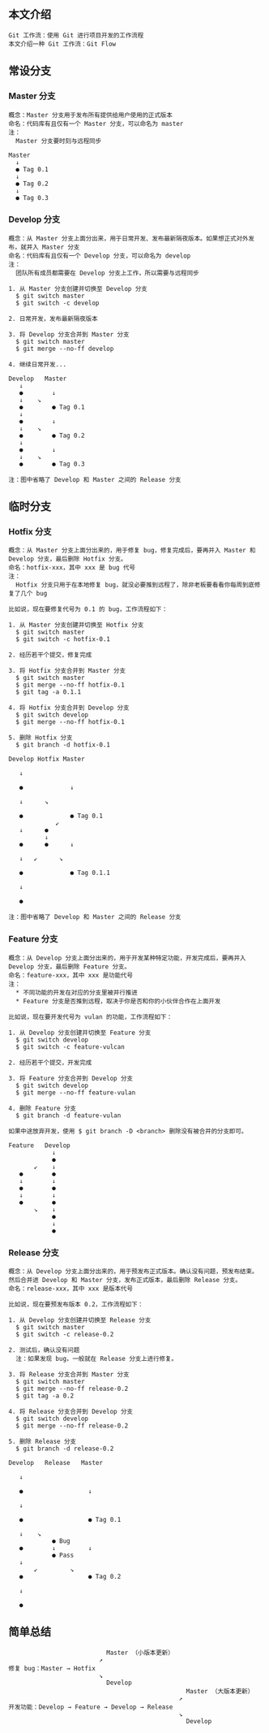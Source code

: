 ## 本文介绍
	Git 工作流：使用 Git 进行项目开发的工作流程
	本文介绍一种 Git 工作流：Git Flow

## 常设分支
### Master 分支
	概念：Master 分支用于发布所有提供给用户使用的正式版本
	命名：代码库有且仅有一个 Master 分支，可以命名为 master
	注：
	  Master 分支要时刻与远程同步
	
	Master
	  ↓
	  ● Tag 0.1
	  ↓
	  ● Tag 0.2
	  ↓
	  ● Tag 0.3
	
### Develop 分支
	概念：从 Master 分支上面分出来，用于日常开发、发布最新隔夜版本。如果想正式对外发布，就并入 Master 分支
	命名：代码库有且仅有一个 Develop 分支，可以命名为 develop
	注：
	  团队所有成员都需要在 Develop 分支上工作，所以需要与远程同步

	1. 从 Master 分支创建并切换至 Develop 分支
	  $ git switch master
	  $ git switch -c develop

	2. 日常开发，发布最新隔夜版本

	3. 将 Develop 分支合并到 Master 分支
	  $ git switch master
	  $ git merge --no-ff develop

	4. 继续日常开发...

	Develop   Master
	   ↓
	   ●        ↓
	   ↓    ↘
	   ●        ● Tag 0.1
	   ↓
	   ●        ↓
	   ↓    ↘
	   ●        ● Tag 0.2
	   ↓
	   ●        ↓
	   ↓    ↘
	   ●        ● Tag 0.3
	
	注：图中省略了 Develop 和 Master 之间的 Release 分支

## 临时分支
### Hotfix 分支
	概念：从 Master 分支上面分出来的，用于修复 bug，修复完成后，要再并入 Master 和 Develop 分支，最后删除 Hotfix 分支。
	命名：hotfix-xxx，其中 xxx 是 bug 代号
	注：
	  Hotfix 分支只用于在本地修复 bug，就没必要推到远程了，除非老板要看看你每周到底修复了几个 bug

	比如说，现在要修复代号为 0.1 的 bug，工作流程如下：

	1. 从 Master 分支创建并切换至 Hotfix 分支
	  $ git switch master
	  $ git switch -c hotfix-0.1

	2. 经历若干个提交，修复完成

	3. 将 Hotfix 分支合并到 Master 分支
	  $ git switch master
	  $ git merge --no-ff hotfix-0.1
	  $ git tag -a 0.1.1

	4. 将 Hotfix 分支合并到 Develop 分支
	  $ git switch develop
	  $ git merge --no-ff hotfix-0.1

	5. 删除 Hotfix 分支
	  $ git branch -d hotfix-0.1

	Develop Hotfix Master

	   ↓

	   ●             ↓
    
	   ↓      ↘

	   ●             ● Tag 0.1
	             ↙
       ↓      ●
	          ↓ 
	   ●      ●      ↓   

	   ↓   ↙      ↘

	   ●             ● Tag 0.1.1

	   ↓      
	                
       ●

	注：图中省略了 Develop 和 Master 之间的 Release 分支

### Feature 分支
	概念：从 Develop 分支上面分出来的，用于开发某种特定功能，开发完成后，要再并入 Develop 分支，最后删除 Feature 分支。
	命名：feature-xxx，其中 xxx 是功能代号
	注：
	  * 不同功能的开发在对应的分支里被并行推进
	  * Feature 分支是否推到远程，取决于你是否和你的小伙伴合作在上面开发
	
	比如说，现在要开发代号为 vulan 的功能，工作流程如下：

	1. 从 Develop 分支创建并切换至 Feature 分支
	  $ git switch develop
	  $ git switch -c feature-vulcan

	2. 经历若干个提交，开发完成

	3. 将 Feature 分支合并到 Develop 分支
	  $ git switch develop
	  $ git merge --no-ff feature-vulan

	4. 删除 Feature 分支
	  $ git branch -d feature-vulan

	如果中途放弃开发，使用 $ git branch -D <branch> 删除没有被合并的分支即可。

	Feature   Develop
	            ↓
	            ●
	       ↙    ↓
	   ●        ● 
	   ↓        ↓
	   ●        ● 
	   ↓        ↓
	   ●        ●
	       ↘    ↓
	            ●
	            ↓
	            ●

### Release 分支
	概念：从 Develop 分支上面分出来的，用于预发布正式版本。确认没有问题，预发布结束。然后合并进 Develop 和 Master 分支，发布正式版本，最后删除 Release 分支。
	命名：release-xxx，其中 xxx 是版本代号
	
	比如说，现在要预发布版本 0.2，工作流程如下：

	1. 从 Develop 分支创建并切换至 Release 分支
	  $ git switch master
	  $ git switch -c release-0.2

	2. 测试后，确认没有问题
	  注：如果发现 bug，一般就在 Release 分支上进行修复。

	3. 将 Release 分支合并到 Master 分支
	  $ git switch master
	  $ git merge --no-ff release-0.2
	  $ git tag -a 0.2

	4. 将 Release 分支合并到 Develop 分支
	  $ git switch develop
	  $ git merge --no-ff release-0.2

	5. 删除 Release 分支
	  $ git branch -d release-0.2

	Develop   Release   Master

	   ↓

	   ●                  ↓
    
	   ↓

	   ●                  ● Tag 0.1
	       
       ↓    ↘
	            ● Bug
	   ●        ↓         ↓   
	            ● Pass
	   ↓         
	       ↙         ↘
	   ●                  ● Tag 0.2

	   ↓      
	                
       ●

## 简单总结
	                           Master （小版本更新）
	                         ↗
	修复 bug：Master → Hotfix
	                         ↘
	                           Develop
	                                                 Master （大版本更新）
	                                               ↗
	开发功能：Develop → Feature → Develop → Release
	                                               ↘
	                                                 Develop